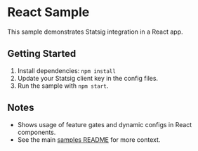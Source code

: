 # React Sample

This sample demonstrates Statsig integration in a React app.

## Getting Started

1. Install dependencies: `npm install`
2. Update your Statsig client key in the config files.
3. Run the sample with `npm start`.

## Notes

- Shows usage of feature gates and dynamic configs in React components.
- See the main [samples README](../README.md) for more context.
